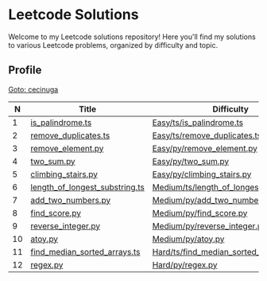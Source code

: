 

**Leetcode Solutions**
======================

  

Welcome to my Leetcode solutions repository! Here you'll find my solutions to various Leetcode problems, organized by difficulty and topic.

  

**Profile**
-----------

  

[Goto: cecinuga](https://leetcode.com/u/cecinuga/)

| N | Title | Difficulty | Language |
| --- | --- | --- | --- |
| 1 | [is\_palindrome.ts](https://leetcode.com/problems/climbing-stairs/description/is_palindrome.ts) | [Easy/ts/is\_palindrome.ts](https://github.com/cecinuga/Leetcode/tree/main/{leetcode.path}) | Easy | ts |
| 2 | [remove\_duplicates.ts](https://leetcode.com/problems/climbing-stairs/description/remove_duplicates.ts) | [Easy/ts/remove\_duplicates.ts](https://github.com/cecinuga/Leetcode/tree/main/{leetcode.path}) | Easy | ts |
| 3 | [remove\_element.py](https://leetcode.com/problems/climbing-stairs/description/remove_element.py) | [Easy/py/remove\_element.py](https://github.com/cecinuga/Leetcode/tree/main/{leetcode.path}) | Easy | py |
| 4 | [two\_sum.py](https://leetcode.com/problems/climbing-stairs/description/two_sum.py) | [Easy/py/two\_sum.py](https://github.com/cecinuga/Leetcode/tree/main/{leetcode.path}) | Easy | py |
| 5 | [climbing\_stairs.py](https://leetcode.com/problems/climbing-stairs/description/climbing_stairs.py) | [Easy/py/climbing\_stairs.py](https://github.com/cecinuga/Leetcode/tree/main/{leetcode.path}) | Easy | py |
| 6 | [length\_of\_longest\_substring.ts](https://leetcode.com/problems/climbing-stairs/description/length_of_longest_substring.ts) | [Medium/ts/length\_of\_longest\_substring.ts](https://github.com/cecinuga/Leetcode/tree/main/{leetcode.path}) | Medium | ts |
| 7 | [add\_two\_numbers.py](https://leetcode.com/problems/climbing-stairs/description/add_two_numbers.py) | [Medium/py/add\_two\_numbers.py](https://github.com/cecinuga/Leetcode/tree/main/{leetcode.path}) | Medium | py |
| 8 | [find\_score.py](https://leetcode.com/problems/climbing-stairs/description/find_score.py) | [Medium/py/find\_score.py](https://github.com/cecinuga/Leetcode/tree/main/{leetcode.path}) | Medium | py |
| 9 | [reverse\_integer.py](https://leetcode.com/problems/climbing-stairs/description/reverse_integer.py) | [Medium/py/reverse\_integer.py](https://github.com/cecinuga/Leetcode/tree/main/{leetcode.path}) | Medium | py |
| 10 | [atoy.py](https://leetcode.com/problems/climbing-stairs/description/atoy.py) | [Medium/py/atoy.py](https://github.com/cecinuga/Leetcode/tree/main/{leetcode.path}) | Medium | py |
| 11 | [find\_median\_sorted\_arrays.ts](https://leetcode.com/problems/climbing-stairs/description/find_median_sorted_arrays.ts) | [Hard/ts/find\_median\_sorted\_arrays.ts](https://github.com/cecinuga/Leetcode/tree/main/{leetcode.path}) | Hard | ts |
| 12 | [regex.py](https://leetcode.com/problems/climbing-stairs/description/regex.py) | [Hard/py/regex.py](https://github.com/cecinuga/Leetcode/tree/main/{leetcode.path}) | Hard | py |


